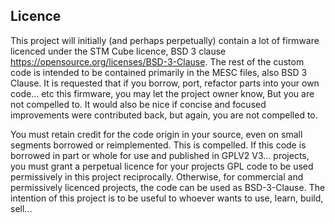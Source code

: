 ## Licence
This project will initially (and perhaps perpetually) contain a lot of firmware licenced under the STM Cube licence, BSD 3 clause https://opensource.org/licenses/BSD-3-Clause. The rest of the custom code is intended to be contained primarily in the MESC files, also BSD 3 Clause. It is requested that if you borrow, port, refactor parts into your own code... etc this firmware, you may let the project owner know, But you are not compelled to.  It would also be nice if concise and focused improvements were contributed back, but again, you are not compelled to.

You must retain credit for the code origin in your source, even on small segments borrowed or reimplemented. This is compelled. If this code is borrowed in part or whole for use and published in GPLV2 V3... projects, you must grant a perpetual licence for your projects GPL code to be used permissively in this project reciprocally. Otherwise, for commercial and permissively licenced projects, the code can be used as BSD-3-Clause. The intention of this project is to be useful to whoever wants to use, learn, build, sell... 

